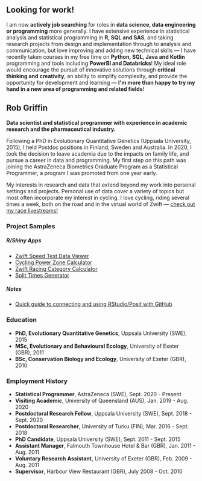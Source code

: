 ## Looking for work!

I am now **actively job searching** for roles in **data science, data engineering or programming** more generally. I have extensive experience in statistical analysis and statistical programming in **R, SQL and SAS**, and taking research projects from design and implementation through to analysis and communication, but love improving and adding new technical skills &mdash; I have recently taken courses in my free time on **Python, SQL, Java and Kotlin** programming and tools including **PowerBI and Databricks**! My ideal role would encourage the pursuit of innovative solutions through **critical thinking and creativity**, an ability to simplify complexity, and provide the opportunity for development and learning &mdash; **I'm more than happy to try my hand in a new area of programming and related fields**! 


## Rob Griffin

**Data scientist and statistical programmer with experience in academic research and the pharmaceutical industry.**

Following a PhD in Evolutionary Quantitative Genetics (Uppsala University, 2015), I held Postdoc positions in Finland, Sweden and Australia. In 2020, I took the decision to leave academia due to the impacts on family life, and pursue a career in data and programming. My first step on this path was joining the AstraZeneca Biometrics Graduate Program as a Statistical Programmer, a program I was promoted from one year early. 

My interests in research and data that extend beyond my work into personal settings and projects. Personal use of data cover a variety of topics but most often incorporate my interest in cycling. I love cycling, riding several times a week, both on the road and in the virtual world of Zwift &mdash; [check out my race livestreams!](https://www.youtube.com/live/Q3ss9m7YyFI?feature=share&t=1900)

### Project Samples

##### R/Shiny Apps

- [Zwift Speed Test Data Viewer](https://griffindatasci.shinyapps.io/zwift_speed_data/)
- [Cycling Power Zone Calculator](https://griffindatasci.shinyapps.io/ftp_power_zones/)
- [Zwift Racing Category Calculator](https://griffindatasci.shinyapps.io/zwift_ce/)
- [Split Times Generator](https://griffindatasci.shinyapps.io/cycling_splits/)


##### Notes
- [Quick guide to connecting and using RStudio/Posit with GitHub](https://github.com/griffindatasci/griffindatasci/blob/main/connect_git_posit.md)


### Education

- **PhD, Evolutionary Quantitative Genetics**, Uppsala University (SWE), 2015
- **MSc, Evolutionary and Behavioural Ecology**, University of Exeter (GBR), 2011
- **BSc, Conservation Biology and Ecology**, University of Exeter (GBR), 2010


### Employment History

- **Statistical Programmer**, AstraZeneca (SWE), Sept. 2020 - Present
- **Visiting Academic**, University of Queensland (AUS), Jan. 2019 - Aug. 2020
- **Postdoctoral Research Fellow**, Uppsala University (SWE), Sept. 2018 - Sept. 2020
- **Postdoctoral Researcher**, University of Turku (FIN), Mar. 2016 - Sept. 2018
- **PhD Candidate**, Uppsala University (SWE), Sept. 2011 - Sept. 2015
- **Assistant Manager**, Falmouth Townhouse Hotel & Bar (GBR), Jan. 2011 - Aug. 2011
- **Voluntary Research Assistant**, University of Exeter (GBR), Feb. 2009 - Aug. 2011
- **Supervisor**, Harbour View Restaurant (GBR), July 2008 - Oct. 2010
